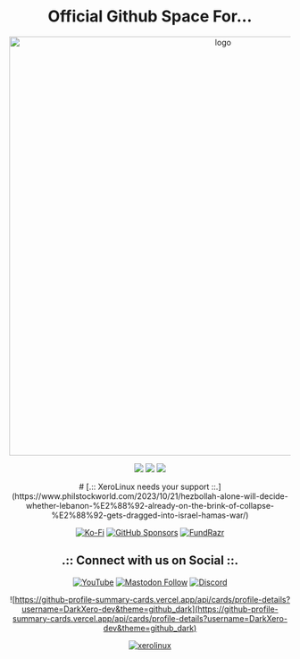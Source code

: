 <h1 align="center">Official Github Space For...</h1>

<p align="center">
    <img width="750" src="https://i.imgur.com/9rFDH3a.png" alt="logo">
</p>

<div align="center">

  <a href="https://www.linux.org" target="_blank"><img src="https://img.shields.io/badge/OS-Linux-e06c75?style=for-the-badge&logo=linux" /></a>
	<a href="https://archlinux.org" target="_blank"><img src="https://img.shields.io/badge/DISTRO-Arch-56b6c2?style=for-the-badge&logo=arch-linux" /></a>
	<a href="https://kde.org" target="_blank"><img src="https://img.shields.io/badge/DE-KDE%20Plasma-blue?style=for-the-badge&logo=KDE" /></a>
</div>

<div align="center">
	# [.:: XeroLinux needs your support ::.](https://www.philstockworld.com/2023/10/21/hezbollah-alone-will-decide-whether-lebanon-%E2%88%92-already-on-the-brink-of-collapse-%E2%88%92-gets-dragged-into-israel-hamas-war/)
</div>

<div align="center">
	
[![Ko-Fi](https://img.shields.io/badge/Ko--fi-F16061?style=for-the-badge&label=XeroLinux&color=3399FF&Linux&logo=ko-fi&logoColor=white)](https://ko-fi.com/XeroLinux)
[![GitHub Sponsors](https://img.shields.io/badge/sponsor-30363D?style=for-the-badge&label=XeroLinux&color=A836FF&logo=GitHub-Sponsors&logoColor=#white)](https://github.com/sponsors/xerolinux)
[![FundRazr](https://img.shields.io/static/v1?label=XeroLinux&message=FundRazr&color=ffffcc&style=for-the-badge&logo=Stripe)](https://fundrazr.com/XeroLinux?ref=ab_eBckkc)
</div>

<div align="center">

<h2 align="center">.:: Connect with us on Social ::.</h2>

<div align="center">
	
[![YouTube](https://img.shields.io/youtube/channel/subscribers/UC6OgAhBq7Ocb5g1bQfVSd0Q?color=ff0000&label=Youtube&logo=youtube&style=palstic)](https://youtube.com/@XeroLinux)
[![Mastodon Follow](https://img.shields.io/mastodon/follow/110753070148975710?domain=https%3A%2F%2Ffosstodon.org&style=palstic&label=Fosstodon&color=774DFF)](https://fosstodon.org/@XeroLinux)
[![Discord](https://img.shields.io/discord/783658529478803466?color=6699ff&label=Discord&logo=discord&style=palstic)](https://discord.gg/Xg6T78ahtK)<br />

![https://github-profile-summary-cards.vercel.app/api/cards/profile-details?username=DarkXero-dev&theme=github_dark](https://github-profile-summary-cards.vercel.app/api/cards/profile-details?username=DarkXero-dev&theme=github_dark)
</div>

<div align="center">

<a href="https://github.com/antonkomarev/github-profile-views-counter" target="blank"><img src="https://komarev.com/ghpvc/?username=xerolinux&label=Page%20views&color=774DFF&style=for-the-badge" alt="xerolinux"/> 	
</div>
